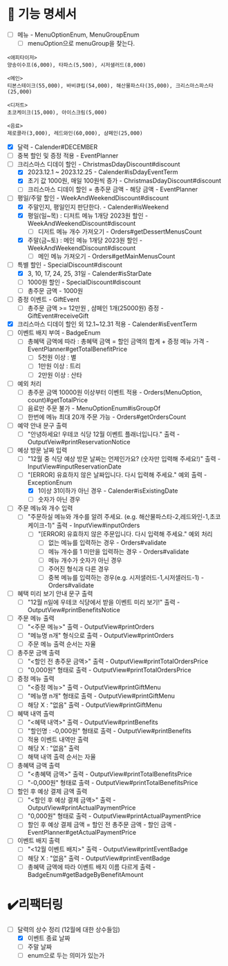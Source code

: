 # 🚀 기능 명세서

- [ ] 메뉴 - MenuOptionEnum, MenuGroupEnum
  - [ ] menuOption으로 menuGroup을 찾는다.
```
<애피타이저>
양송이수프(6,000), 타파스(5,500), 시저샐러드(8,000)

<메인>
티본스테이크(55,000), 바비큐립(54,000), 해산물파스타(35,000), 크리스마스파스타(25,000)

<디저트>
초코케이크(15,000), 아이스크림(5,000)

<음료>
제로콜라(3,000), 레드와인(60,000), 샴페인(25,000)
```
- [x] 달력 - Calender#DECEMBER
- [ ] 중복 할인 및 증정 적용 - EventPlanner
- [ ] 크리스마스 디데이 할인 - ChristmasDdayDiscount#discount
  - [x] 2023.12.1 ~ 2023.12.25 - Calender#isDdayEventTerm
  - [x] 초기 값 1000원, 매일 100원씩 증가 - ChristmasDdayDiscount#discount
  - [ ] 크리스마스 디데이 할인 = 총주문 금액 - 해당 금액 - EventPlanner
- [ ] 평일/주말 할인 - WeekAndWeekendDiscount#discount
  - [x] 주말인지, 평일인지 판단한다. - Calender#isWeekend
  - [x] 평일(일~목) : 디저트 메뉴 1개당 2023원 할인 - WeekAndWeekendDiscount#discount
    - [ ] 디저트 메뉴 개수 가져오기 - Orders#getDessertMenusCount
  - [x] 주말(금~토) : 메인 메뉴 1개당 2023원 할인 - WeekAndWeekendDiscount#discount
    - [ ] 메인 메뉴 가져오기 - Orders#getMainMenusCount
- [ ] 특별 할인 - SpecialDiscount#discount
  - [x] 3, 10, 17, 24, 25, 31일 - Calender#isStarDate
  - [ ] 1000원 할인 - SpecialDiscount#discount
  - [ ] 총주문 금액 - 1000원
- [ ] 증정 이벤트 - GiftEvent
  - [ ] 총주문 금액 >= 12만원 , 샴페인 1개(25000원) 증정 - GiftEvent#receiveGift
- [x] 크리스마스 디데이 할인 외 12.1~12.31 적용 - Calender#isEventTerm
- [ ] 이벤트 배지 부여 - BadgeEnum
  - [ ] 총혜택 금액에 따라 : 총혜택 금액 = 할인 금액의 합계 + 증정 메뉴 가격 - EventPlanner#getTotalBenefitPrice
    - [ ] 5천원 이상 : 별
    - [ ] 1만원 이상 : 트리
    - [ ] 2만원 이상 : 산타
- [ ] 예외 처리
  - [ ] 총주문 금액 10000원 이상부터 이벤트 적용 - Orders(MenuOption, count)#getTotalPrice
  - [ ] 음료만 주문 불가 - MenuOptionEnum#isGroupOf
  - [ ] 한번에 메뉴 최대 20개 주문 가능 - Orders#getOrdersCount
- [ ] 예약 안내 문구 출력
  - [ ] "안녕하세요! 우테코 식당 12월 이벤트 플래너입니다." 출력 - OutputVeiw#printReservationNotice
- [ ] 예상 방문 날짜 입력
  - [ ] "12월 중 식당 예상 방문 날짜는 언제인가요? (숫자만 입력해 주세요!)" 출력  - InputView#inputReservationDate
  - [ ] "[ERROR] 유효하지 않은 날짜입니다. 다시 입력해 주세요." 예외 출력 - ExceptionEnum
    - [x] 1이상 31이하가 아닌 경우 - Calender#isExistingDate
    - [ ] 숫자가 아닌 경우 
- [ ] 주문 메뉴와 개수 입력
    - [ ] "주문하실 메뉴와 개수를 알려 주세요. (e.g. 해산물파스타-2,레드와인-1,초코케이크-1)" 출력 - InputView#inputOrders
      - [ ] "[ERROR] 유효하지 않은 주문입니다. 다시 입력해 주세요." 예외 처리
        - [ ] 없는 메뉴를 입력하는 경우 - Orders#validate
        - [ ] 메뉴 개수를 1 미만을 입력하는 경우 - Orders#validate
        - [ ] 메뉴 개수가 숫자가 아닌 경우
        - [ ] 주어진 형식과 다른 경우
        - [ ] 중복 메뉴를 입력하는 경우(e.g. 시저샐러드-1,시저샐러드-1) - Orders#validate
- [ ] 혜택 미리 보기 안내 문구 출력
    - [ ] "12월 n일에 우테코 식당에서 받을 이벤트 미리 보기!" 출력 - OutputView#printBenefitsNotice
- [ ] 주문 메뉴 출력
  - [ ] "<주문 메뉴>" 출력 - OutputView#printOrders
  - [ ] "메뉴명 n개" 형식으로 출력 - OutputView#printOrders
  - [ ] 주문 메뉴 출력 순서는 자율
- [ ] 총주문 금액 출력
  - [ ] "<할인 전 총주문 금액>" 출력 - OutputView#printTotalOrdersPrice
  - [ ] "0,000원" 형태로 출력 - OutputView#printTotalOrdersPrice
- [ ] 증정 메뉴 출력
  - [ ] "<증정 메뉴>" 출력 - OutputView#printGiftMenu
  - [ ] "메뉴명 n개" 형태로 출력 - OutputView#printGiftMenu
  - [ ] 해당 X : "없음" 출력 - OutputView#printGiftMenu
- [ ] 혜택 내역 출력
  - [ ] "<혜택 내역>" 출력 - OutputView#printBenefits
  - [ ] "할인명 : -0,000원" 형태로 출력 - OutputView#printBenefits
  - [ ] 적용 이벤트 내역만 출력
  - [ ] 해당 X : "없음" 출력
  - [ ] 해택 내역 출력 순서는 자율
- [ ] 총혜택 금액 출력
  - [ ] "<총혜택 금액>" 출력 - OutputView#printTotalBenefitsPrice
  - [ ] "-0,000원" 형태로 출력 - OutputView#printTotalBenefitsPrice
- [ ] 할인 후 예상 결제 금액 출력
  - [ ] "<할인 후 예상 결제 금액>" 출력 - OutputView#printActualPaymentPrice
  - [ ] "0,000원" 형태로 출력 - OutputView#printActualPaymentPrice
  - [ ] 할인 후 예상 결제 금액 = 할인 전 총주문 금액 - 할인 금액 - EventPlanner#getActualPaymentPrice
- [ ] 이벤트 배지 출력
  - [ ] "<12월 이벤트 배지>" 출력 - OutputView#printEventBadge
  - [ ] 해당 X : "없음" 출력 - OutputView#printEventBadge
  - [ ] 총혜택 금액에 따라 이벤트 배지 이름 다르게 출력 - BadgeEnum#getBadgeByBenefitAmount

# ✔️리팩터링
- [ ] 달력의 상수 정리 (12월에 대한 상수들임)
  - [x] 이벤트 종료 날짜
  - [ ] 주말 날짜
  - [ ] enum으로 두는 의미가 있는가